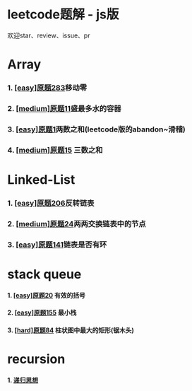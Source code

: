 # leetcode题解 - js版
欢迎star、review、issue、pr

# Array
### 1. [[easy]原题283](https://github.com/yunlovebo/leetcode/blob/master/Array/move-zeros/index.md)移动零 
### 2. [[medium]原题11](https://github.com/yunlovebo/leetcode/blob/master/Array/max-area/index.md)盛最多水的容器
### 3. [[easy]原题1](https://github.com/yunlovebo/leetcode/blob/master/Array/two-sum/index.md)两数之和(leetcode版的abandon~滑稽)
### 4. [[medium]原题15](https://github.com/yunlovebo/leetcode/blob/master/Array/three-sum/index.md) 三数之和

# Linked-List
### 1. [[easy]原题206](https://github.com/yunlovebo/leetcode/blob/master/LinkedList/reverse-list/index.html)反转链表
### 2. [[medium]原题24](https://github.com/yunlovebo/leetcode/blob/master/LinkedList/swap-pairs/index.md)两两交换链表中的节点
### 3. [[easy]原题141](https://github.com/yunlovebo/leetcode/blob/master/LinkedList/has-cycle/index.md)链表是否有环

# stack queue
#### 1. [[easy]原题20](https://github.com/yunlovebo/leetcode/blob/master/Stack/valid-parentheses/index.md) 有效的括号
#### 2. [[easy]原题155](https://github.com/yunlovebo/leetcode/blob/master/Stack/min-stack/index.md) 最小栈
#### 3. [[hard]原题84](https://github.com/yunlovebo/leetcode/blob/master/Stack/min-stack/index.md) 柱状图中最大的矩形(锯木头)


# recursion
#### 1. [递归思想](https://github.com/yunlovebo/leetcode/blob/master/Stack/valid-parentheses/index.md)
